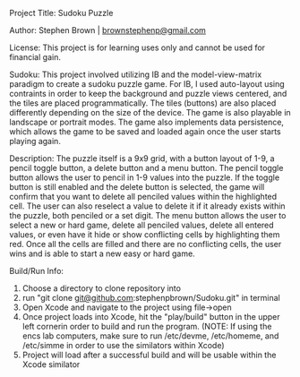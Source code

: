 Project Title: Sudoku Puzzle

Author:
Stephen Brown | brownstephenp@gmail.com

License:
This project is for learning uses only and cannot be used for financial gain.

Sudoku:
This project involved utilizing IB and the model-view-matrix paradigm to create a sudoku puzzle game.
For IB, I used auto-layout using contraints in order to keep the background and puzzle views centered,
and the tiles are placed programmatically. The tiles (buttons) are also placed differently depending on the
size of the device. The game is also playable in landscape or portrait modes. The game also implements 
data persistence, which allows the game to be saved and loaded again once the user starts playing again.

Description:
The puzzle itself is a 9x9 grid, with a button layout of 1-9, a pencil toggle button, a delete button and a
menu button. The pencil toggle button allows the user to pencil in 1-9 values into the puzzle. If the toggle
button is still enabled and the delete button is selected, the game will confirm that you want to delete all
penciled values within the highlighted cell. The user can also reselect a value to delete it if it already
exists within the puzzle, both penciled or a set digit. The menu button allows the user to select a new or hard
game, delete all penciled values, delete all entered values, or even have it hide or show conflicting cells by
highlighting them red. Once all the cells are filled and there are no conflicting cells, the user wins and is able
to start a new easy or hard game. 

Build/Run Info:
1.  Choose a directory to clone repository into
2.  run "git clone git@github.com:stephenpbrown/Sudoku.git" in terminal
3.  Open Xcode and navigate to the project using file->open
4.  Once project loads into Xcode, hit the "play/build" button in the upper left cornerin order to build and run the program.
(NOTE: If using the encs lab computers, make sure to run /etc/devme, /etc/homeme, and /etc/simme in order to use
the similators within Xcode)
5.  Project will load after a successful build and will be usable within the Xcode similator
